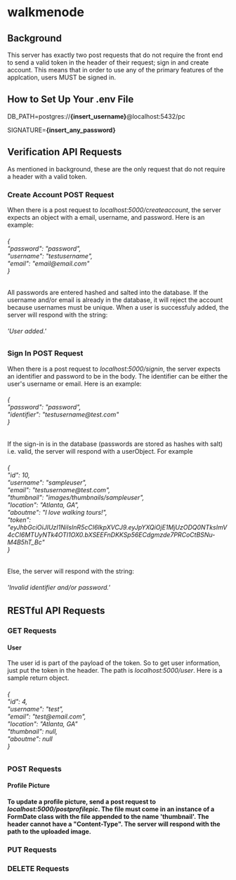 # walkmenode
<h2>Background</h2>
    <p>This server has exactly two post requests that do not require the front end to send a valid token in the header of their request; sign in and create account.  This means that in order to use any of the primary features of the applcation, users MUST be signed in.</p>
<h2>How to Set Up Your .env File</h2>
    <p>DB_PATH=postgres://<strong>{insert_username}</strong>@localhost:5432/pc</p>
    <p>SIGNATURE=<strong>{insert_any_password}</strong></p>
<h2>Verification API Requests</h2>
    <p>As mentioned in background, these are the only request that do not require a header with a valid token.</p>
        <h3>Create Account POST Request</h3>
            <p>When there is a post request to <em>localhost:5000/createaccount</em>, the server expects an object with a email, username, and password.  Here is an example:</p>
            <h6>
                {<br>
                    "password": "password",<br>
                    "username": "testusername",<br>
                    "email": "email@email.com"<br>
                }
            </h6>
            <p>All passwords are entered hashed and salted into the database.  If the username and/or email is already in the database, it will reject the account because usernames must be unique.  When a user is successfuly added, the server will respond with the string:</p>
            <h6>'User added.'</h6>
        <h3>Sign In POST Request</h3>
            <p>When there is a post request to <em>localhost:5000/signin</em>, the server expects an identifier and password to be in the body.  The identifier can be either the user's username or email.  Here is an example:</p>
            <h6>
                {<br>
                    "password": "password",<br>
                    "identifier": "testusername@test.com"<br>
                }
            </h6>
            <p>If the sign-in is in the database (passwords are stored as hashes with salt) i.e. valid, the server will respond with a userObject.  For example</p>
            <h6>
                {<br>
                    "id": 10,<br>
                    "username": "sampleuser",<br>
                    "email": "testusername@test.com",<br>
                    "thumbnail": "images/thumbnails/sampleuser",<br>
                    "location": "Atlanta, GA",<br>
                    "aboutme": "I love walking tours!",<br>
                    "token": "eyJhbGciOiJIUzI1NiIsInR5cCI6IkpXVCJ9.eyJpYXQiOjE1MjUzODQ0NTksImV4cCI6MTUyNTk4OTI1OX0.bXSEEFnDKKSp56ECdgmzde7PRCoCtBSNu-M4B5hT_Bc"<br>
                } 
            </h6>
            <p>Else, the server will respond with the string:</p>
            <h6>'Invalid identifier and/or password.'</h6>
<h2>RESTful API Requests</h2>
    <h3>GET Requests</h3>
        <h4>User</h4>
            <p>The user id is part of the payload of the token. So to get user information, just put the token in the header.  The path is <em>localhost:5000/user</em>.  Here is a sample return object.</p>
            <h6>
                {<br>
                    "id": 4,<br>
                    "username": "test",<br>
                    "email": "test@email.com",<br>
                    "location": "Atlanta, GA"<br>
                    "thumbnail": null,<br>
                    "aboutme": null<br>
                }
    <h3>POST Requests</h3>
        <h4>Profile Picture<h4>
            <p>To update a profile picture, send a post request to <em>localhost:5000/postprofilepic</em>.  The file must come in an instance of a FormDate class with the file appended to the name 'thumbnail'.  The header cannot have a "Content-Type".  The server will respond with the path to the uploaded image.</p>
    <h3>PUT Requests</h3>
    <h3>DELETE Requests</h3>
